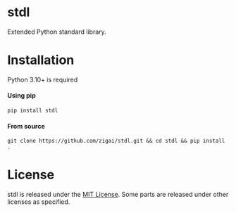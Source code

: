 # stdl
Extended Python standard library.
# Installation
Python 3.10+ is required
#### Using pip
```
pip install stdl
```
#### From source
```
git clone https://github.com/zigai/stdl.git && cd stdl && pip install .
```
# License
stdl is released under the [MIT License](https://github.com/zigai/stdl/blob/master/LICENSE). Some parts are released under other licenses as specified.
